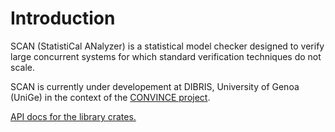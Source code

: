 # Introduction

SCAN (StatistiCal ANalyzer) is a statistical model checker
designed to verify large concurrent systems
for which standard verification techniques do not scale.

SCAN is currently under developement at DIBRIS, University of Genoa (UniGe)
in the context of the [CONVINCE project](https://convince-project.eu/).

<a href="crates/scan/index.html">API docs for the library crates.</a>
